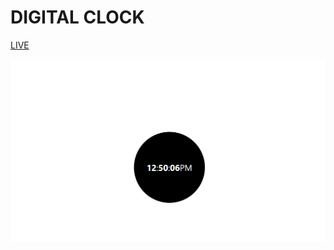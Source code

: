 # DIGITAL CLOCK
[LIVE](https://sreenithams.github.io/04-DOM-CLOCK-PROJECT/)

![ss](./Screenshot%20(50).png)
